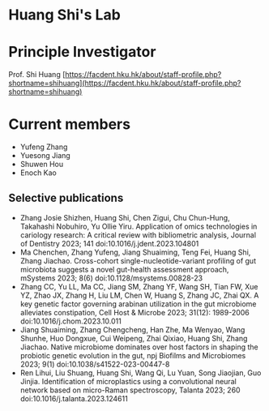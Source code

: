 # Huang Shi's Lab

# Principle Investigator
Prof. Shi Huang [https://facdent.hku.hk/about/staff-profile.php?shortname=shihuang](https://facdent.hku.hk/about/staff-profile.php?shortname=shihuang)

# Current members
* Yufeng Zhang 
* Yuesong Jiang
* Shuwen Hou
* Enoch Kao

## Selective publications
* Zhang Josie Shizhen, Huang Shi, Chen Zigui, Chu Chun-Hung, Takahashi Nobuhiro, Yu Ollie Yiru. Application of omics technologies in cariology research: A critical review with bibliometric analysis, Journal of Dentistry 2023; 141 doi:10.1016/j.jdent.2023.104801
* Ma Chenchen, Zhang Yufeng, Jiang Shuaiming, Teng Fei, Huang Shi, Zhang Jiachao. Cross-cohort single-nucleotide-variant profiling of gut microbiota suggests a novel gut-health assessment approach, mSystems 2023; 8(6) doi:10.1128/msystems.00828-23
* Zhang CC, Yu LL, Ma CC, Jiang SM, Zhang YF, Wang SH, Tian FW, Xue YZ, Zhao JX, Zhang H, Liu LM, Chen W, Huang S, Zhang JC, Zhai QX. A key genetic factor governing arabinan utilization in the gut microbiome alleviates constipation, Cell Host & Microbe 2023; 31(12): 1989-2006 doi:10.1016/j.chom.2023.10.011
* Jiang Shuaiming, Zhang Chengcheng, Han Zhe, Ma Wenyao, Wang Shunhe, Huo Dongxue, Cui Weipeng, Zhai Qixiao, Huang Shi, Zhang Jiachao. Native microbiome dominates over host factors in shaping the probiotic genetic evolution in the gut, npj Biofilms and Microbiomes 2023; 9(1) doi:10.1038/s41522-023-00447-8
* Ren Lihui, Liu Shuang, Huang Shi, Wang Qi, Lu Yuan, Song Jiaojian, Guo Jinjia. Identification of microplastics using a convolutional neural network based on micro-Raman spectroscopy, Talanta 2023; 260 doi:10.1016/j.talanta.2023.124611
